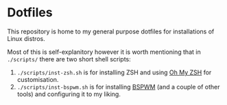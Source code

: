 Dotfiles
===

This repository is home to my general purpose dotfiles for installations of Linux distros.

Most of this is self-explanitory however it is worth mentioning that in `./scripts/` there are two short shell scripts:

1. `./scripts/inst-zsh.sh` is for installing ZSH and using [Oh My ZSH](https://github.com/robbyrussell/oh-my-zsh) for customisation.
2. `./scripts/inst-bspwm.sh` is for installing [BSPWM](https://github.com/baskerville/bspwm) (and a couple of other tools) and configuring it to my liking.


